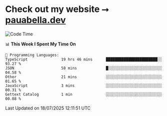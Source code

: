 # Check out my website ⭢ [pauabella.dev](https://pauabella.dev)

<!--START_SECTION:waka-->
![Code Time](http://img.shields.io/badge/Code%20Time-4%2C607%20hrs%2056%20mins-blue)

📊 **This Week I Spent My Time On** 

```text
💬 Programming Languages: 
TypeScript               19 hrs 46 mins      ███████████████████████░░   93.27 % 
JSON                     58 mins             █░░░░░░░░░░░░░░░░░░░░░░░░   04.58 % 
Other                    21 mins             ░░░░░░░░░░░░░░░░░░░░░░░░░   01.65 % 
JavaScript               3 mins              ░░░░░░░░░░░░░░░░░░░░░░░░░   00.31 % 
Gettext Catalog          1 min               ░░░░░░░░░░░░░░░░░░░░░░░░░   00.08 % 
```


 Last Updated on 18/07/2025 12:11:51 UTC
<!--END_SECTION:waka-->
